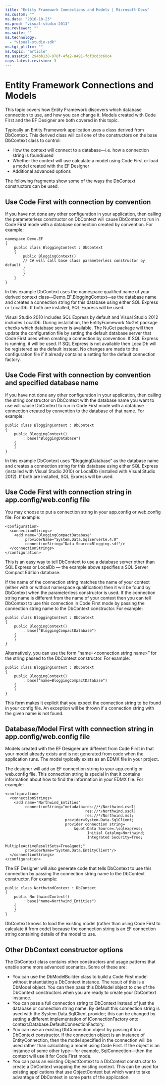 ```yaml
---
title: "Entity Framework Connections and Models | Microsoft Docs"
ms.custom: ""
ms.date: "2016-10-23"
ms.prod: "visual-studio-2013"
ms.reviewer: ""
ms.suite: ""
ms.technology: 
  - "visual-studio-sdk"
ms.tgt_pltfrm: ""
ms.topic: "article"
ms.assetid: 294bb138-978f-4fe2-8491-fdf3cd3c60c4
caps.latest.revision: 3
---
```

# Entity Framework Connections and Models
This topic covers how Entity Framework discovers which database connection to use, and how you can change it. Models created with Code First and the EF Designer are both covered in this topic.  
  
Typically an Entity Framework application uses a class derived from DbContext. This derived class will call one of the constructors on the base DbContext class to control:  
  
- How the context will connect to a database—i.e. how a connection string is found/used  
- Whether the context will use calculate a model using Code First or load a model created with the EF Designer  
- Additional advanced options  
  
The following fragments show some of the ways the DbContext constructors can be used.  
  
## Use Code First with connection by convention  
  
If you have not done any other configuration in your application, then calling the parameterless constructor on DbContext will cause DbContext to run in Code First mode with a database connection created by convention. For example:  
  
```  
namespace Demo.EF 
{ 
    public class BloggingContext : DbContext 
    { 
        public BloggingContext() 
        // C# will call base class parameterless constructor by default 
        { 
        } 
    } 
}
```  
  
In this example DbContext uses the namespace qualified name of your derived context class—Demo.EF.BloggingContext—as the database name and creates a connection string for this database using either SQL Express or LocalDb. If both are installed, SQL Express will be used.  
  
Visual Studio 2010 includes SQL Express by default and Visual Studio 2012 includes LocalDb. During installation, the EntityFramework NuGet package checks which database server is available. The NuGet package will then update the configuration file by setting the default database server that Code First uses when creating a connection by convention. If SQL Express is running, it will be used. If SQL Express is not available then LocalDb will be registered as the default instead. No changes are made to the configuration file if it already contains a setting for the default connection factory.  
  
## Use Code First with connection by convention and specified database name  
  
If you have not done any other configuration in your application, then calling the string constructor on DbContext with the database name you want to use will cause DbContext to run in Code First mode with a database connection created by convention to the database of that name. For example:  
  
```  
public class BloggingContext : DbContext 
{ 
    public BloggingContext() 
        : base("BloggingDatabase") 
    { 
    } 
}
```  
  
In this example DbContext uses “BloggingDatabase” as the database name and creates a connection string for this database using either SQL Express (installed with Visual Studio 2010) or LocalDb (installed with Visual Studio 2012). If both are installed, SQL Express will be used.  
  
## Use Code First with connection string in app.config/web.config file  
  
You may choose to put a connection string in your app.config or web.config file. For example:  
  
```  
<configuration> 
  <connectionStrings> 
    <add name="BloggingCompactDatabase" 
         providerName="System.Data.SqlServerCe.4.0" 
         connectionString="Data Source=Blogging.sdf"/> 
  </connectionStrings> 
</configuration>
```  
  
This is an easy way to tell DbContext to use a database server other than SQL Express or LocalDb — the example above specifies a SQL Server Compact Edition database.  
  
If the name of the connection string matches the name of your context (either with or without namespace qualification) then it will be found by DbContext when the parameterless constructor is used. If the connection string name is different from the name of your context then you can tell DbContext to use this connection in Code First mode by passing the connection string name to the DbContext constructor. For example:  
  
```  
public class BloggingContext : DbContext 
{ 
    public BloggingContext() 
        : base("BloggingCompactDatabase") 
    { 
    } 
}
```  
  
Alternatively, you can use the form “name=\<connection string name\>” for the string passed to the DbContext constructor. For example:  
  
```  
public class BloggingContext : DbContext 
{ 
    public BloggingContext() 
        : base("name=BloggingCompactDatabase") 
    { 
    } 
}
```  
  
This form makes it explicit that you expect the connection string to be found in your config file. An exception will be thrown if a connection string with the given name is not found.  
  
## Database/Model First with connection string in app.config/web.config file  
  
Models created with the EF Designer are different from Code First in that your model already exists and is not generated from code when the application runs. The model typically exists as an EDMX file in your project.  
  
The designer will add an EF connection string to your app.config or web.config file. This connection string is special in that it contains information about how to find the information in your EDMX file. For example:  
  
```  
<configuration>  
  <connectionStrings>  
    <add name="Northwind_Entities"  
         connectionString="metadata=res://*/Northwind.csdl|  
                                    res://*/Northwind.ssdl|  
                                    res://*/Northwind.msl;  
                           provider=System.Data.SqlClient;  
                           provider connection string=  
                               &quot;Data Source=.\sqlexpress;  
                                     Initial Catalog=Northwind;  
                                     Integrated Security=True;  
                                     MultipleActiveResultSets=True&quot;"  
         providerName="System.Data.EntityClient"/>  
  </connectionStrings>  
</configuration>
```  
  
The EF Designer will also generate code that tells DbContext to use this connection by passing the connection string name to the DbContext constructor. For example:  
  
```  
public class NorthwindContext : DbContext 
{ 
    public NorthwindContext() 
        : base("name=Northwind_Entities") 
    { 
    } 
}
```  
  
DbContext knows to load the existing model (rather than using Code First to calculate it from code) because the connection string is an EF connection string containing details of the model to use.  
  
## Other DbContext constructor options  
  
The DbContext class contains other constructors and usage patterns that enable some more advanced scenarios. Some of these are:  
  
- You can use the DbModelBuilder class to build a Code First model without instantiating a DbContext instance. The result of this is a DbModel object. You can then pass this DbModel object to one of the DbContext constructors when you are ready to create your DbContext instance.  
- You can pass a full connection string to DbContext instead of just the database or connection string name. By default this connection string is used with the System.Data.SqlClient provider; this can be changed by setting a different implementation of IConnectionFactory onto context.Database.DefaultConnectionFactory.  
- You can use an existing DbConnection object by passing it to a DbContext constructor. If the connection object is an instance of EntityConnection, then the model specified in the connection will be used rather than calculating a model using Code First. If the object is an instance of some other type—for example, SqlConnection—then the context will use it for Code First mode.  
- You can pass an existing ObjectContext to a DbContext constructor to create a DbContext wrapping the existing context. This can be used for existing applications that use ObjectContext but which want to take advantage of DbContext in some parts of the application.  
  